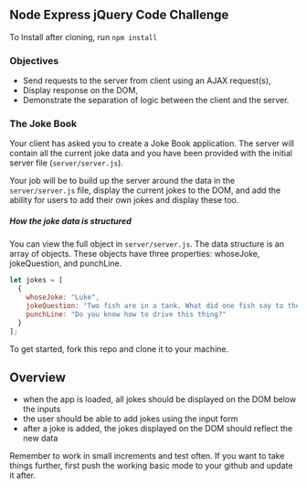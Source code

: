 ## Node Express jQuery Code Challenge

To Install after cloning, run `npm install`


### Objectives
- Send requests to the server from client using an AJAX request(s),
- Display response on the DOM,
- Demonstrate the separation of logic between the client and the server.

### The Joke Book

Your client has asked you to create a Joke Book application. The server will contain all the current joke data and you have been provided with the initial server file (`server/server.js`).

Your job will be to build up the server around the data in the `server/server.js` file, display the current jokes to the DOM, and add the ability for users to add their own jokes and display these too.

##### How the joke data is structured
You can view the full object in ```server/server.js```. The data structure is an array of objects. These objects have three properties: whoseJoke, jokeQuestion, and punchLine.


```JavaScript
let jokes = [
  {
    whoseJoke: "Luke",
    jokeQuestion: "Two fish are in a tank. What did one fish say to the other?",
    punchLine: "Do you know how to drive this thing?"
  }
];
```

To get started, fork this repo and clone it to your machine.

Overview
--------
* when the app is loaded, all jokes should be displayed on the DOM below the inputs
* the user should be able to add jokes using the input form
* after a joke is added, the jokes displayed on the DOM should reflect the new data

Remember to work in small increments and test often. If you want to take things further, first push the working basic mode to your github and update it after.

